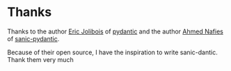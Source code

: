 # Thanks
Thanks to the author [Eric Jolibois](https://github.com/PrettyWood) of [pydantic](https://github.com/samuelcolvin/pydantic) and the author [Ahmed Nafies](https://github.com/ahmednafies) of [sanic-pydantic](https://github.com/ahmednafies/sanic-pydantic).
 
Because of their open source, I have the inspiration to write sanic-dantic. Thank them very much
